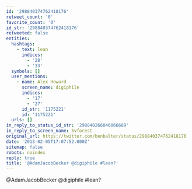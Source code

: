 ```yaml
---
id: '298840374762418176'
retweet_count: '0'
favorite_count: '0'
id_str: '298840374762418176'
retweeted: false
entities:
  hashtags:
    - text: lean
      indices:
        - '28'
        - '33'
  symbols: []
  user_mentions:
    - name: Alex Howard
      screen_name: digiphile
      indices:
        - '17'
        - '27'
      id_str: '1175221'
      id: '1175221'
  urls: []
in_reply_to_status_id_str: '298840266046066689'
in_reply_to_screen_name: 5vforest
original_url: https://twitter.com/benbalter/status/298840374762418176
date: '2013-02-05T17:07:52.000Z'
sitemap: false
robots: noindex
reply: true
title: '@AdamJacobBecker @digiphile #lean?'
---
```


@AdamJacobBecker @digiphile #lean?